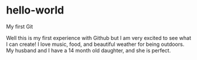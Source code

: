 # hello-world
My first Git

Well this is my first experience with Github but I am very excited to see what I can create! I love music, food, and beautiful weather for being outdoors. My husband and I have a 14 month old daughter, and she is perfect.
